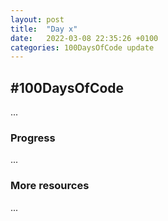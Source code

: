 ```yaml
---
layout: post
title:  "Day x"
date:   2022-03-08 22:35:26 +0100
categories: 100DaysOfCode update
---
```

## #100DaysOfCode

...

### Progress

...

### More resources

...
